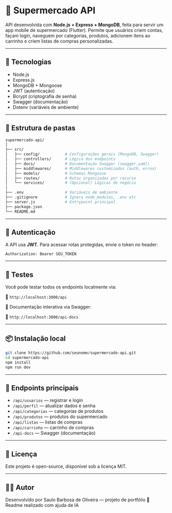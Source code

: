 
# 🛒 Supermercado API

API desenvolvida com **Node.js + Express + MongoDB**, feita para servir um app mobile de supermercado (Flutter). Permite que usuários criem contas, façam login, naveguem por categorias, produtos, adicionem itens ao carrinho e criem listas de compras personalizadas.

---

## 🚀 Tecnologias

- Node.js
- Express.js
- MongoDB + Mongoose
- JWT (autenticação)
- Bcrypt (criptografia de senha)
- Swagger (documentação)
- Dotenv (variáveis de ambiente)

---

## 📁 Estrutura de pastas

```bash
supermercado-api/
│
├── src/
│   ├── config/           # Configurações gerais (MongoDB, Swagger)
│   ├── controllers/      # Lógica dos endpoints
│   ├── docs/             # Documentação Swagger (swagger.yaml)
│   ├── middlewares/      # Middlewares customizados (auth, erros)
│   ├── models/           # Schemas Mongoose
│   ├── routes/           # Rotas organizadas por recurso
│   └── services/         # (Opcional) Lógicas de negócio
│
├── .env                  # Variáveis de ambiente
├── .gitignore            # Ignora node_modules, .env etc
├── server.js             # Entrypoint principal
├── package.json
└── README.md
```

---

## 🔐 Autenticação

A API usa **JWT**. Para acessar rotas protegidas, envie o token no header:

```
Authorization: Bearer SEU_TOKEN
```

---

## 🧪 Testes

Você pode testar todos os endpoints localmente via:

📍 `http://localhost:3000/api`

📘 Documentação interativa via Swagger:

📍 `http://localhost:3000/api-docs`

---

## 📦 Instalação local

```bash
git clone https://github.com/seunome/supermercado-api.git
cd supermercado-api
npm install
npm run dev
```

---

## 🧠 Endpoints principais

- `/api/usuarios` — registrar e login
- `/api/perfil` — atualizar dados e senha
- `/api/categorias` — categorias de produtos
- `/api/produtos` — produtos do supermercado
- `/api/listas` — listas de compras
- `/api/carrinho` — carrinho de compras
- `/api-docs` — Swagger (documentação)

---

## 📝 Licença

Este projeto é open-source, disponível sob a licença MIT.

---

## 👨‍💻 Autor

Desenvolvido por Saulo Barbosa de Oliveira — projeto de portfólio 💼
Readme realizado com ajuda de IA